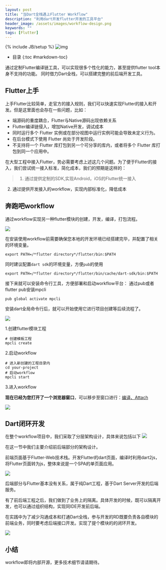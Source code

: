 ```yaml
---
layout: post
title: "当Dart全栈遇上Flutter Workflow"
description: "利用dart开发flutter开发的工具平台"
header_image: /assets/images/workflow-design.png
keywords: ""
tags: [Flutter]
---
```

{% include JB/setup %}
![img](/assets/images/workflow-design.png)
* 目录
{:toc #markdown-toc}

通过定制Flutter编译链工具，可以实现很多个性化的能力，甚至提供flutter tool本身不支持的功能。
同时借力Dart全栈，可以搭建完整的前后端开发工具。

## Flutter上手
上手Flutter比较简单，走官方的接入规则，我们可以快速实现Flutter的接入和开发。但是这里面也会存在一些问题，比如：
* 端源码的重度耦合，Flutter与Native源码出现依赖关系
* Flutter编译链侵入，增加Native开发，调试成本
* 同时运行多个 Flutter 实例或在部分视图中运行实例可能会导致未定义行为。
* 在后台模式下使用 Flutter 尚处于开发阶段。
* 不支持将一个 Flutter 库打包到另一个可分享的库内，或者将多个 Flutter 库打包到同一个应用中。

在大型工程中接入Flutter，势必需要考虑上述这几个问题。为了便于Flutter的接入，我们尝试统一接入标准，简化成本，我们的预期是这样的：
> 1. 通过提供定制的SDK,实现Android，iOS的Flutter统一接入
2. 通过提供开发接入的workflow，实现内部标准化，降低成本

## 奔跑吧workflow
通过workflow实现另一种flutter模块的创建，开发，编译，打包流程。

![](/assets/images/workflow-design.png)

在安装使用workflow前需要确保您本地的开发环境已经搭建完毕，并配置了相关的环境变量。
```
export PATH=/*flutter directory*/flutter/bin:$PATH
```
同时建议配置`dart sdk`的环境变量，方便`pub`的使用
```
export PATH=/*flutter directory*/flutter/bin/cache/dart-sdk/bin:$PATH
```

接下来就可以安装命令行工具，方便部署和启动workflow平台：
通过pub或者flutter pub安装mpcli

```shell
pub global activate mpcli
```

安装dart全局命令行后，就可以开始使用它进行项目创建等后续流程了。

![](/assets/images/cli-workflow.png)

1.创建flutter模块工程

```shell
# 创建模板工程
mpcli create
```

2.启动workflow

```shell
# 进入新创建的工程目录内
cd your-project
# 启动workflow
mpcli start
```
3.进入workflow

**现在已经为您打开了一个浏览器窗口**，可以移步至窗口进行：[编译、Attach](http://127.0.0.1:8080)

![](/assets/images/workflow-preview.png)

## Dart闭环开发
在整个workflow项目中，我们采取了分层架构设计，具体来说包括以下
![](/assets/images/WorkflowArchitecture.png)

在这一节中我们主要介绍前后端部分的架构设计。

前端页面基于Flutter-Web技术栈。开发Flutter的dart页面，编译时利用dart2js，将Flutter页面转为js，整体来说是一个SPA的单页面应用。

![](/assets/images/flutter-web.png)

后端部分与Flutter基本没有关系，属于纯Dart工程，基于Dart Server开发的后端服务。

有了前后端工程之后，我们做到了业务上的隔离。具体开发的时候，既可以隔离开发，也可以通过组织结构，实现同IDE开发前后端。

在实践中为了减少沟通成本和打通Dart全栈，参与开发的RD既要负责各自模块的前端业务，同时要考虑后端接口开发。实现了提个模块的的闭环开发。

![](/assets/images/workflow-structure.png)

## 小结
workflow即将内部开源，更多技术细节请请期待。

